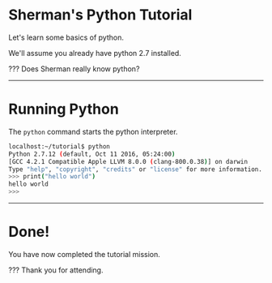 # Sherman's Python Tutorial

Let's learn some basics of python.

We'll assume you already have python 2.7 installed.

???
Does Sherman really know python?

---

# Running Python

The `python` command starts the python interpreter.

```bash
localhost:~/tutorial$ python
Python 2.7.12 (default, Oct 11 2016, 05:24:00)
[GCC 4.2.1 Compatible Apple LLVM 8.0.0 (clang-800.0.38)] on darwin
Type "help", "copyright", "credits" or "license" for more information.
>>> print("hello world")
hello world
>>>
```

---

# Done!

You have now completed the tutorial mission.

???
Thank you for attending.
